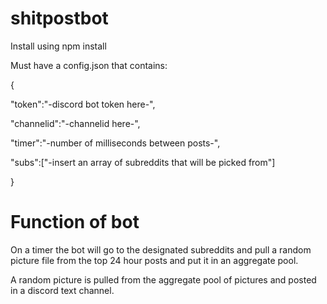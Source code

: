 # shitpostbot

Install using npm install

Must have a config.json that contains:

{

  "token":"-discord bot token here-",

  "channelid":"-channelid here-",
  
  "timer":"-number of milliseconds between posts-",
  
  "subs":["-insert an array of subreddits that will be picked from"]
  
}

# Function of bot

On a timer the bot will go to the designated subreddits and pull a random picture file from the top 24 hour posts and put it in an aggregate pool.

A random picture is pulled from the aggregate pool of pictures and posted in a discord text channel.
